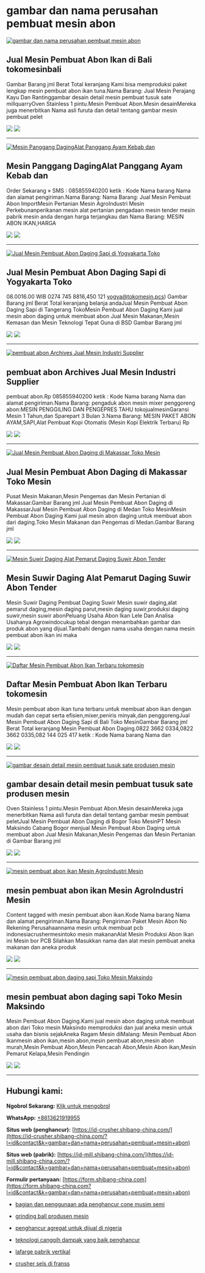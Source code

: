 # gambar dan nama perusahan pembuat mesin abon

<a href="https://swt.shibang-china.com/?l=id&img&k=gambar+dan+nama+perusahan+pembuat+mesin+abon" target="_blank">![gambar dan nama perusahan pembuat mesin abon](http://static.shibang-china.com/all-800x300/506.jpg)</a>

## Jual Mesin Pembuat Abon Ikan di Bali tokomesinbali
Gambar Barang jml Berat Total keranjang Kami bisa memproduksi paket lengkap mesin pembuat abon ikan tuna.Nama Barang: Jual Mesin Perajang Kayu Dan Rantinggambar desain detail mesin pembuat tusuk sate millquarryOven Stainless 1 pintu.Mesin Pembuat Abon.Mesin desainMereka juga menerbitkan Nama asli furuta dan detail tentang gambar mesin pembuat pelet


<a href="https://whatsapp.shibangsoft.com/WhatsApp.php" target="_blank" title="WhatsApp">![](http://static.shibang-china.com/icon/whatsapp.png)</a> <a href="https://swt.shibang-china.com/?l=id&icon&k=gambar+dan+nama+perusahan+pembuat+mesin+abon" target="_blank">![](http://static.shibang-china.com/icon/chat-id.png)</a>

---

<a href="https://swt.shibang-china.com/?l=id&img&k=gambar+dan+nama+perusahan+pembuat+mesin+abon" target="_blank">![Mesin Panggang DagingAlat Panggang Ayam Kebab dan](http://static.shibang-china.com/all-800x300/553.jpg)</a>

## Mesin Panggang DagingAlat Panggang Ayam Kebab dan
Order Sekarang » SMS : 085855940200 ketik : Kode Nama barang Nama dan alamat pengiriman.Nama Barang: Nama Barang: Jual Mesin Pembuat Abon ImportMesin Pertanian Mesin AgroIndustri Mesin Perkebunanperikanan mesin alat pertanian pengadaan mesin tender mesin pabrik mesin anda dengan harga terjangkau dan Nama Barang: MESIN ABON IKAN,HARGA


<a href="https://whatsapp.shibangsoft.com/WhatsApp.php" target="_blank" title="WhatsApp">![](http://static.shibang-china.com/icon/whatsapp.png)</a> <a href="https://swt.shibang-china.com/?l=id&icon&k=gambar+dan+nama+perusahan+pembuat+mesin+abon" target="_blank">![](http://static.shibang-china.com/icon/chat-id.png)</a>

---

<a href="https://swt.shibang-china.com/?l=id&img&k=gambar+dan+nama+perusahan+pembuat+mesin+abon" target="_blank">![Jual Mesin Pembuat Abon Daging Sapi di Yogyakarta Toko](http://static.shibang-china.com/all-800x300/1511.jpg)</a>

## Jual Mesin Pembuat Abon Daging Sapi di Yogyakarta Toko
08.0016.00 WIB 0274 745 8816,450 121 yogya@tokomesin.pcs) Gambar Barang jml Berat Total keranjang belanja andaJual Mesin Pembuat Abon Daging Sapi di Tangerang TokoMesin Pembuat Abon Daging Kami jual mesin abon daging untuk membuat abon Jual Mesin Makanan,Mesin Kemasan dan Mesin Teknologi Tepat Guna di BSD Gambar Barang jml


<a href="https://whatsapp.shibangsoft.com/WhatsApp.php" target="_blank" title="WhatsApp">![](http://static.shibang-china.com/icon/whatsapp.png)</a> <a href="https://swt.shibang-china.com/?l=id&icon&k=gambar+dan+nama+perusahan+pembuat+mesin+abon" target="_blank">![](http://static.shibang-china.com/icon/chat-id.png)</a>

---

<a href="https://swt.shibang-china.com/?l=id&img&k=gambar+dan+nama+perusahan+pembuat+mesin+abon" target="_blank">![pembuat abon Archives Jual Mesin Industri Supplier](http://static.shibang-china.com/all-800x300/1223.jpg)</a>

## pembuat abon Archives Jual Mesin Industri Supplier
pembuat abon.Rp 085855940200 ketik : Kode Nama barang Nama dan alamat pengiriman.Nama Barang: pengaduk abon mesin mixer penggoreng abon:MESIN PENGGILING DAN PENGEPRES TAHU tokojualmesinGaransi Mesin 1 Tahun,dan Sparepart 3 Bulan 3.Nama Barang: MESIN PAKET ABON AYAM,SAPI,Alat Pembuat Kopi Otomatis (Mesin Kopi Elektrik Terbaru) Rp


<a href="https://whatsapp.shibangsoft.com/WhatsApp.php" target="_blank" title="WhatsApp">![](http://static.shibang-china.com/icon/whatsapp.png)</a> <a href="https://swt.shibang-china.com/?l=id&icon&k=gambar+dan+nama+perusahan+pembuat+mesin+abon" target="_blank">![](http://static.shibang-china.com/icon/chat-id.png)</a>

---

<a href="https://swt.shibang-china.com/?l=id&img&k=gambar+dan+nama+perusahan+pembuat+mesin+abon" target="_blank">![Jual Mesin Pembuat Abon Daging di Makassar Toko Mesin](http://static.shibang-china.com/all-800x300/902.jpg)</a>

## Jual Mesin Pembuat Abon Daging di Makassar Toko Mesin
Pusat Mesin Makanan,Mesin Pengemas dan Mesin Pertanian di Makassar.Gambar Barang jml Jual Mesin Pembuat Abon Daging di MakassarJual Mesin Pembuat Abon Daging di Medan Toko MesinMesin Pembuat Abon Daging Kami jual mesin abon daging untuk membuat abon dari daging.Toko Mesin Makanan dan Pengemas di Medan.Gambar Barang jml


<a href="https://whatsapp.shibangsoft.com/WhatsApp.php" target="_blank" title="WhatsApp">![](http://static.shibang-china.com/icon/whatsapp.png)</a> <a href="https://swt.shibang-china.com/?l=id&icon&k=gambar+dan+nama+perusahan+pembuat+mesin+abon" target="_blank">![](http://static.shibang-china.com/icon/chat-id.png)</a>

---

<a href="https://swt.shibang-china.com/?l=id&img&k=gambar+dan+nama+perusahan+pembuat+mesin+abon" target="_blank">![Mesin Suwir Daging Alat Pemarut Daging Suwir Abon Tender](http://static.shibang-china.com/all-800x300/237.jpg)</a>

## Mesin Suwir Daging Alat Pemarut Daging Suwir Abon Tender
Mesin Suwir Daging Pembuat Daging Suwir Mesin suwir daging,alat pemarut daging,mesin daging parut,mesin daging suwir,produksi daging suwir,mesin suwir abonPeluang Usaha Abon Ikan Lele Dan Analisa Usahanya Agrowindocukup tebal dengan menambahkan gambar dan produk abon yang dijual.Tambahi dengan nama usaha dengan nama mesin pembuat abon ikan ini maka


<a href="https://whatsapp.shibangsoft.com/WhatsApp.php" target="_blank" title="WhatsApp">![](http://static.shibang-china.com/icon/whatsapp.png)</a> <a href="https://swt.shibang-china.com/?l=id&icon&k=gambar+dan+nama+perusahan+pembuat+mesin+abon" target="_blank">![](http://static.shibang-china.com/icon/chat-id.png)</a>

---

<a href="https://swt.shibang-china.com/?l=id&img&k=gambar+dan+nama+perusahan+pembuat+mesin+abon" target="_blank">![Daftar Mesin Pembuat Abon Ikan Terbaru tokomesin](http://static.shibang-china.com/all-800x300/1162.jpg)</a>

## Daftar Mesin Pembuat Abon Ikan Terbaru tokomesin
Mesin pembuat abon ikan tuna terbaru untuk membuat abon ikan dengan mudah dan cepat serta efisien,mixer,peniris minyak,dan penggorengJual Mesin Pembuat Abon Daging Sapi di Bali Toko MesinGambar Barang jml Berat Total keranjang Mesin Pembuat Abon Daging.0822 3662 0334,0822 3662 0335,082 144 025 417 ketik : Kode Nama barang Nama dan


<a href="https://whatsapp.shibangsoft.com/WhatsApp.php" target="_blank" title="WhatsApp">![](http://static.shibang-china.com/icon/whatsapp.png)</a> <a href="https://swt.shibang-china.com/?l=id&icon&k=gambar+dan+nama+perusahan+pembuat+mesin+abon" target="_blank">![](http://static.shibang-china.com/icon/chat-id.png)</a>

---

<a href="https://swt.shibang-china.com/?l=id&img&k=gambar+dan+nama+perusahan+pembuat+mesin+abon" target="_blank">![gambar desain detail mesin pembuat tusuk sate produsen mesin](http://static.shibang-china.com/all-800x300/1321.jpg)</a>

## gambar desain detail mesin pembuat tusuk sate produsen mesin
Oven Stainless 1 pintu.Mesin Pembuat Abon.Mesin desainMereka juga menerbitkan Nama asli furuta dan detail tentang gambar mesin pembuat peletJual Mesin Pembuat Abon Daging di Bogor Toko MesinPT Mesin Maksindo Cabang Bogor menjual Mesin Pembuat Abon Daging untuk membuat abon Jual Mesin Makanan,Mesin Pengemas dan Mesin Pertanian di Gambar Barang jml


<a href="https://whatsapp.shibangsoft.com/WhatsApp.php" target="_blank" title="WhatsApp">![](http://static.shibang-china.com/icon/whatsapp.png)</a> <a href="https://swt.shibang-china.com/?l=id&icon&k=gambar+dan+nama+perusahan+pembuat+mesin+abon" target="_blank">![](http://static.shibang-china.com/icon/chat-id.png)</a>

---

<a href="https://swt.shibang-china.com/?l=id&img&k=gambar+dan+nama+perusahan+pembuat+mesin+abon" target="_blank">![mesin pembuat abon ikan Mesin AgroIndustri Mesin](http://static.shibang-china.com/all-800x300/1155.jpg)</a>

## mesin pembuat abon ikan Mesin AgroIndustri Mesin
Content tagged with mesin pembuat abon ikan.Kode Nama barang Nama dan alamat pengiriman.Nama Barang: Pengiriman Paket Mesin Abon No Rekening Perusahaannama mesin untuk membuat pcb indonesiacrushermesintoko mesin makananAlat Mesin Produksi Abon Ikan ini Mesin bor PCB Silahkan Masukkan nama dan alat mesin pembuat aneka makanan dan aneka produk


<a href="https://whatsapp.shibangsoft.com/WhatsApp.php" target="_blank" title="WhatsApp">![](http://static.shibang-china.com/icon/whatsapp.png)</a> <a href="https://swt.shibang-china.com/?l=id&icon&k=gambar+dan+nama+perusahan+pembuat+mesin+abon" target="_blank">![](http://static.shibang-china.com/icon/chat-id.png)</a>

---

<a href="https://swt.shibang-china.com/?l=id&img&k=gambar+dan+nama+perusahan+pembuat+mesin+abon" target="_blank">![mesin pembuat abon daging sapi Toko Mesin Maksindo](http://static.shibang-china.com/all-800x300/272.jpg)</a>

## mesin pembuat abon daging sapi Toko Mesin Maksindo
Mesin Pembuat Abon Daging.Kami jual mesin abon daging untuk membuat abon dari Toko mesin Maksindo memproduksi dan jual aneka mesin untuk usaha dan bisnis sejakAneka Ragam Mesin diMalang: Mesin Pembuat Abon Ikanmesin abon ikan,mesin abon,mesin pembuat abon,mesin abon murah,Mesin Pembuat Abon,Mesin Pencacah Abon,Mesin Abon ikan,Mesin Pemarut Kelapa,Mesin Pendingin


<a href="https://whatsapp.shibangsoft.com/WhatsApp.php" target="_blank" title="WhatsApp">![](http://static.shibang-china.com/icon/whatsapp.png)</a> <a href="https://swt.shibang-china.com/?l=id&icon&k=gambar+dan+nama+perusahan+pembuat+mesin+abon" target="_blank">![](http://static.shibang-china.com/icon/chat-id.png)</a>

---
## Hubungi kami:

**Ngobrol Sekarang:** [Klik untuk mengobrol](https://swt.shibang-china.com?l=id&contact&k=gambar+dan+nama+perusahan+pembuat+mesin+abon)

**WhatsApp:**  [+8613621919955](https://whatsapp.shibangsoft.com/WhatsApp.php)

**Situs web (penghancur):** [https://id-crusher.shibang-china.com/](https://id-crusher.shibang-china.com/?l=id&contact&k=gambar+dan+nama+perusahan+pembuat+mesin+abon)

**Situs web (pabrik):** [https://id-mill.shibang-china.com/](https://id-mill.shibang-china.com/?l=id&contact&k=gambar+dan+nama+perusahan+pembuat+mesin+abon)

**Formulir pertanyaan:** [https://form.shibang-china.com](https://form.shibang-china.com?l=id&contact&k=gambar+dan+nama+perusahan+pembuat+mesin+abon)

* [bagian dan penggunaan ada penghancur cone musim semi](../44/bagian%20dan%20penggunaan%20ada%20penghancur%20cone%20musim%20semi.md)

* [grinding ball produsen mesin](../46/grinding%20ball%20produsen%20mesin.md)

* [penghancur agregat untuk dijual di nigeria](../49/penghancur%20agregat%20untuk%20dijual%20di%20nigeria.md)

* [teknologi canggih dampak yang baik penghancur](../44/teknologi%20canggih%20dampak%20yang%20baik%20penghancur.md)

* [lafarge pabrik vertikal](../45/lafarge%20pabrik%20vertikal.md)

* [crusher sels di franss](../49/crusher%20sels%20di%20franss.md)